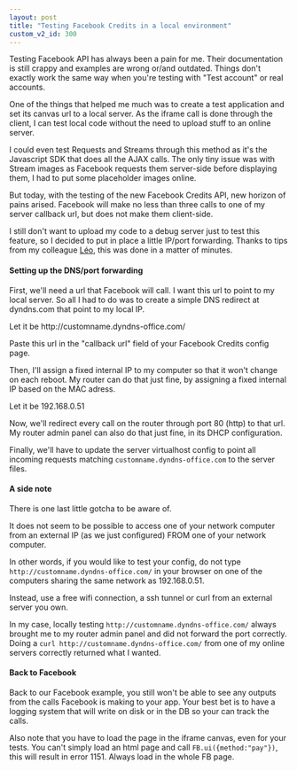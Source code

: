 ```yaml
---
layout: post
title: "Testing Facebook Credits in a local environment"
custom_v2_id: 300
---
```


<p>Testing Facebook API has always been a pain for me. Their documentation is still crappy and examples are wrong or/and outdated. Things don't exactly work the same way when you're testing with "Test account" or real accounts.</p>
<p>One of the things that helped me much was to create a test application and set its canvas url to a local server. As the iframe call is done through the client, I can test local code without the need to upload stuff to an online server.</p>
<p>I could even test Requests and Streams through this method as it's the Javascript SDK that does all the AJAX calls. The only tiny issue was with Stream images as Facebook requests them server-side before displaying them, I had to put some placeholder images online.</p>
<p>But today, with the testing of the new Facebook Credits API, new horizon of pains arised. Facebook will make no less than three calls to one of my server callback url, but does not make them client-side.</p>
<p>I still don't want to upload my code to a debug server just to test this feature, so I decided to put in place a little IP/port forwarding. Thanks to tips from my colleague <a href="http://leo-peltier.fr/" target="_blank">Léo</a>, this was done in a matter of minutes.</p>
<h4>Setting up the DNS/port forwarding</h4>
<p>First, we'll need a url that Facebook will call. I want this url to point to my local server. So all I had to do was to create a simple DNS redirect at dyndns.com that point to my local IP.</p>
<p>Let it be http://customname.dyndns-office.com/</p>
<p>Paste this url in the "callback url" field of your Facebook Credits config page.</p>
<p>Then, I'll assign a fixed internal IP to my computer so that it won't change on each reboot. My router can do that just fine, by assigning a fixed internal IP based on the MAC adress.</p>
<p>Let it be 192.168.0.51</p>
<p>Now, we'll redirect every call on the router through port 80 (http) to that url. My router admin panel can also do that just fine, in its DHCP configuration.</p>
<p>Finally, we'll have to update the server virtualhost config to point all incoming requests matching <code>customname.dyndns-office.com</code> to the server files.</p>
<h4>A side note</h4>
<p>There is one last little gotcha to be aware of.</p>
<p>It does not seem to be possible to access one of your network computer from an external IP (as we just configured) FROM one of your network computer.</p>
<p>In other words, if you would like to test your config, do not type <code>http://customname.dyndns-office.com/</code> in your browser on one of the computers sharing the same network as 192.168.0.51.</p>
<p>Instead, use a free wifi connection, a ssh tunnel or curl from an external server you own.</p>
<p>In my case, locally testing <code>http://customname.dyndns-office.com/</code> always brought me to my router admin panel and did not forward the port correctly. Doing a <code>curl http://customname.dyndns-office.com/</code> from one of my online servers correctly returned what I wanted.</p>
<h4>Back to Facebook</h4>
<p>Back to our Facebook example, you still won't be able to see any outputs from the calls Facebook is making to your app. Your best bet is to have a logging system that will write on disk or in the DB so your can track the calls.</p>
<p>Also note that you have to load the page in the iframe canvas, even for your tests. You can't simply load an html page and call <code>FB.ui({method:"pay"})</code>, this will result in error 1151. Always load in the whole FB page.</p>